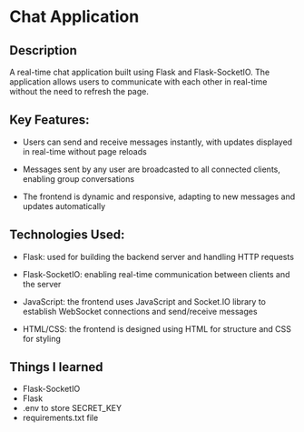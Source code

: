 # Chat Application

## Description

A real-time chat application built using Flask and Flask-SocketIO. The application allows users to communicate with each other in real-time without the need to refresh the page.


## Key Features:

- Users can send and receive messages instantly, with updates displayed in real-time without page reloads

- Messages sent by any user are broadcasted to all connected clients, enabling group conversations

- The frontend is dynamic and responsive, adapting to new messages and updates automatically


## Technologies Used:

- Flask: used for building the backend server and handling HTTP requests

- Flask-SocketIO: enabling real-time communication between clients and the server

- JavaScript: the frontend uses JavaScript and Socket.IO library to establish WebSocket connections and send/receive messages

- HTML/CSS: the frontend is designed using HTML for structure and CSS for styling


## Things I learned

- Flask-SocketIO
- Flask
- .env to store SECRET_KEY
- requirements.txt file
